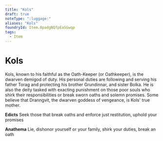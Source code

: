 ```yaml
---
title: "Kols"
draft: true
noteType: ":luggage:"
aliases: "Kols"
foundryId: Item.0padgNQfpEaSGwqp
tags:
  - Item
---
```


# Kols

Kols, known to his faithful as the Oath-Keeper (or Oathkeeper), is the dwarven demigod of duty. His personal duties are following and serving his father Torag and protecting his brother Grundinnar, and sister Bolka. He is also the deity tasked with exacting punishment on those poor souls who shirk their responsibilities or break sworn oaths and solemn promises. Some believe that Dranngvit, the dwarven goddess of vengeance, is Kols' true mother.

**Edicts** Seek those that break oaths and enforce just restitution, uphold your promises

**Anathema** Lie, dishonor yourself or your family, shirk your duties, break an oath
